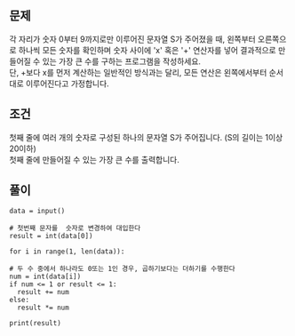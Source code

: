 ## 문제  
각 자리가 숫자 0부터 9까지로만 이루어진 문자열 S가 주어졌을 때, 왼쪽부터 오른쪽으로 하나씩 모든 숫자를 확인하며 숫자 사이에 'x' 혹은 '+' 연산자를 넣어 결과적으로 만들어질 수 있는 가장 큰 수를 구하는 프로그램을 작성하세요.  
단, +보다 x를 먼저 계산하는 일반적인 방식과는 달리, 모든 연산은 왼쪽에서부터 순서대로 이루어진다고 가정합니다.  

## 조건
첫째 줄에 여러 개의 숫자로 구성된 하나의 문자열 S가 주어집니다. (S의 길이는 1이상 20이하)  
첫째 줄에 만들어질 수 있는 가장 큰 수를 출력합니다.

## 풀이
```
data = input()

# 첫번째 문자를  숫자로 변경하여 대입한다
result = int(data[0])

for i in range(1, len(data)):

# 두 수 중에서 하나라도 0또는 1인 경우, 곱하기보다는 더하기를 수행한다
num = int(data[i])
if num <= 1 or result <= 1:
  result += num
else:
  result *= num
  
print(result)
```
